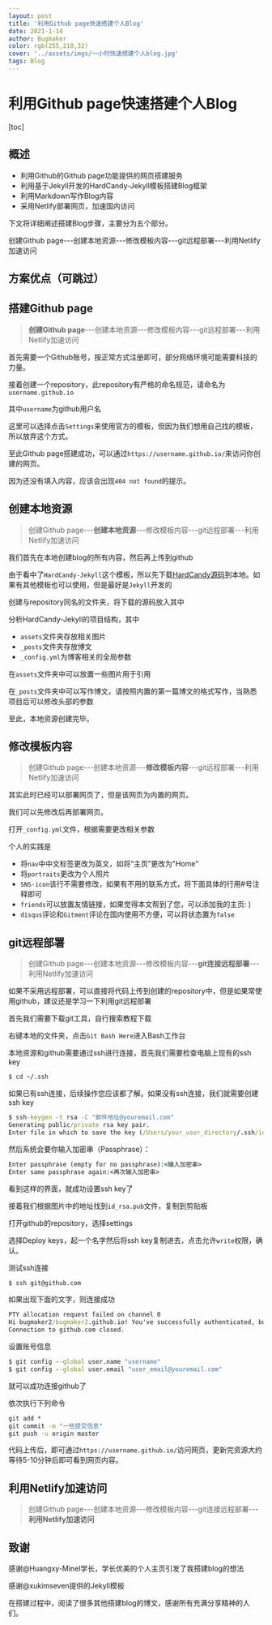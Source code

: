```yaml
---
layout: post
title: '利用Github page快速搭建个人Blog'
date: 2021-1-14
author: Bugmaker
color: rgb(255,210,32)
cover: '../assets/imgs/一小时快速搭建个人blog.jpg'
tags: Blog
---
```


# 利用Github page快速搭建个人Blog

[toc]

## 概述



- 利用Github的Github page功能提供的网页搭建服务
- 利用基于Jekyll开发的HardCandy-Jekyll模板搭建Blog框架
- 利用Markdown写作Blog内容
- 采用Netlify部署网页，加速国内访问



下文将详细阐述搭建Blog步骤，主要分为五个部分。

创建Github page---创建本地资源---修改模板内容---git远程部署---利用Netlify加速访问



## 方案优点（可跳过）



## 搭建Github page

> **创建Github page**---创建本地资源---修改模板内容---git远程部署---利用Netlify加速访问

首先需要一个Github账号，按正常方式注册即可，部分网络环境可能需要科技的力量。



接着创建一个repository，此repository有严格的命名规范，请命名为```username.github.io```

其中```username```为github用户名



这里可以选择点击```Settings```来使用官方的模板，但因为我们想用自己找的模板，所以放弃这个方式。



至此Github page搭建成功，可以通过```https://username.github.io/```来访问你创建的网页。

因为还没有填入内容，应该会出现```404 not found```的提示。

## 创建本地资源

> 创建Github page---**创建本地资源**---修改模板内容---git远程部署---利用Netlify加速访问

我们首先在本地创建blog的所有内容，然后再上传到github



由于看中了```HardCandy-Jekyll```这个模板，所以先下载[HardCandy源码](https://github.com/xukimseven/HardCandy-Jekyll)到本地。如果有其他模板也可以使用，但是最好是```Jekyll```开发的



创建与repository同名的文件夹，将下载的源码放入其中



分析HardCandy-Jekyll的项目结构，其中

- ```assets```文件夹存放相关图片
- ```_posts```文件夹存放博文
- ```_config.yml```为博客相关的全局参数



在```assets```文件夹中可以放置一些图片用于引用

在```_posts```文件夹中可以写作博文，请按照内置的第一篇博文的格式写作，当熟悉项目后可以修改头部的参数



至此，本地资源创建完毕。

## 修改模板内容

> 创建Github page---创建本地资源---**修改模板内容**---git远程部署---利用Netlify加速访问

其实此时已经可以部署网页了，但是该网页为内置的网页。

我们可以先修改后再部署网页。



打开```_config.yml```文件，根据需要更改相关参数

个人的实践是

- 将```nav```中中文标签更改为英文，如将“主页”更改为"Home"
- 将```portraits```更改为个人照片
- ```SNS-icon```该行不需要修改，如果有不用的联系方式，将下面具体的行用#号注释即可
- ```friends```可以放置友情链接，如果觉得本文帮到了您，可以添加我的主页: )
- ```disqus```评论和```Gitment```评论在国内使用不方便，可以将状态置为```false```

## git远程部署

> 创建Github page---创建本地资源---修改模板内容---**git连接远程部署**---利用Netlify加速访问

如果不采用远程部署，可以直接将代码上传到创建的repository中，但是如果常使用github，建议还是学习一下利用git远程部署



首先我们需要下载git工具，自行搜索教程下载

右键本地的文件夹，点击```Git Bash Here```进入Bash工作台



本地资源和github需要通过ssh进行连接，首先我们需要检查电脑上现有的ssh key

```cmd
$ cd ~/.ssh
```

如果已有ssh连接，后续操作您应该都了解。如果没有ssh连接，我们就需要创建ssh key

```cmd
$ ssh-keygen -t rsa -C "邮件地址@youremail.com"
Generating public/private rsa key pair.
Enter file in which to save the key (/Users/your_user_directory/.ssh/id_rsa):<回车就好>
```

然后系统会要你输入加密串（Passphrase）：

```cmd
Enter passphrase (empty for no passphrase):<输入加密串>
Enter same passphrase again:<再次输入加密串>
```

看到这样的界面，就成功设置ssh key了

接着我们根据图片中的地址找到```id_rsa.pub```文件，复制到剪贴板

打开github的repository，选择settings

选择Deploy keys，起一个名字然后将ssh key复制进去，点击允许```write```权限，确认。



测试ssh连接

```cmd
$ ssh git@github.com
```

如果出现下面的文字，则连接成功

```cmd
PTY allocation request failed on channel 0
Hi bugmaker2/bugmaker2.github.io! You've successfully authenticated, but GitHub does not provide shell access.
Connection to github.com closed.
```

设置账号信息

```cmd
$ git config --global user.name "username"
$ git config --global user.email "user_email@youremail.com"
```

就可以成功连接github了

依次执行下列命令

```cmd
git add *
git commit -m "一些提交信息"
git push -u origin master
```



代码上传后，即可通过```https://username.github.io/```访问网页，更新完资源大约等待5-10分钟后即可看到网页内容。

## 利用Netlify加速访问

> 创建Github page---创建本地资源---修改模板内容---git连接远程部署---**利用Netlify加速访问**

## 致谢

感谢@Huangxy-Minel学长，学长优美的个人主页引发了我搭建blog的想法

感谢@xukimseven提供的Jekyll模板

在搭建过程中，阅读了很多其他搭建blog的博文，感谢所有充满分享精神的人们。